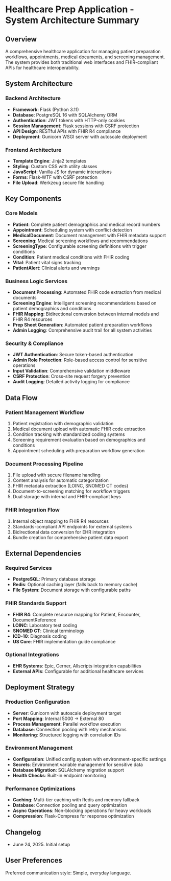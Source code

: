 # Healthcare Prep Application - System Architecture Summary

## Overview

A comprehensive healthcare application for managing patient preparation workflows, appointments, medical documents, and screening management. The system provides both traditional web interfaces and FHIR-compliant APIs for healthcare interoperability.

## System Architecture

### Backend Architecture
- **Framework**: Flask (Python 3.11)
- **Database**: PostgreSQL 16 with SQLAlchemy ORM
- **Authentication**: JWT tokens with HTTP-only cookies
- **Session Management**: Flask sessions with CSRF protection
- **API Design**: RESTful APIs with FHIR R4 compliance
- **Deployment**: Gunicorn WSGI server with autoscale deployment

### Frontend Architecture
- **Template Engine**: Jinja2 templates
- **Styling**: Custom CSS with utility classes
- **JavaScript**: Vanilla JS for dynamic interactions
- **Forms**: Flask-WTF with CSRF protection
- **File Upload**: Werkzeug secure file handling

## Key Components

### Core Models
- **Patient**: Complete patient demographics and medical record numbers
- **Appointment**: Scheduling system with conflict detection
- **MedicalDocument**: Document management with FHIR metadata support
- **Screening**: Medical screening workflows and recommendations
- **ScreeningType**: Configurable screening definitions with trigger conditions
- **Condition**: Patient medical conditions with FHIR coding
- **Vital**: Patient vital signs tracking
- **PatientAlert**: Clinical alerts and warnings

### Business Logic Services
- **Document Processing**: Automated FHIR code extraction from medical documents
- **Screening Engine**: Intelligent screening recommendations based on patient demographics and conditions
- **FHIR Mapping**: Bidirectional conversion between internal models and FHIR R4 resources
- **Prep Sheet Generation**: Automated patient preparation workflows
- **Admin Logging**: Comprehensive audit trail for all system activities

### Security & Compliance
- **JWT Authentication**: Secure token-based authentication
- **Admin Role Protection**: Role-based access control for sensitive operations
- **Input Validation**: Comprehensive validation middleware
- **CSRF Protection**: Cross-site request forgery prevention
- **Audit Logging**: Detailed activity logging for compliance

## Data Flow

### Patient Management Workflow
1. Patient registration with demographic validation
2. Medical document upload with automatic FHIR code extraction
3. Condition tracking with standardized coding systems
4. Screening requirement evaluation based on demographics and conditions
5. Appointment scheduling with preparation workflow generation

### Document Processing Pipeline
1. File upload with secure filename handling
2. Content analysis for automatic categorization
3. FHIR metadata extraction (LOINC, SNOMED CT codes)
4. Document-to-screening matching for workflow triggers
5. Dual storage with internal and FHIR-compliant keys

### FHIR Integration Flow
1. Internal object mapping to FHIR R4 resources
2. Standards-compliant API endpoints for external systems
3. Bidirectional data conversion for EHR integration
4. Bundle creation for comprehensive patient data export

## External Dependencies

### Required Services
- **PostgreSQL**: Primary database storage
- **Redis**: Optional caching layer (falls back to memory cache)
- **File System**: Document storage with configurable paths

### FHIR Standards Support
- **FHIR R4**: Complete resource mapping for Patient, Encounter, DocumentReference
- **LOINC**: Laboratory test coding
- **SNOMED CT**: Clinical terminology
- **ICD-10**: Diagnosis coding
- **US Core**: FHIR implementation guide compliance

### Optional Integrations
- **EHR Systems**: Epic, Cerner, Allscripts integration capabilities
- **External APIs**: Configurable for additional healthcare services

## Deployment Strategy

### Production Configuration
- **Server**: Gunicorn with autoscale deployment target
- **Port Mapping**: Internal 5000 → External 80
- **Process Management**: Parallel workflow execution
- **Database**: Connection pooling with retry mechanisms
- **Monitoring**: Structured logging with correlation IDs

### Environment Management
- **Configuration**: Unified config system with environment-specific settings
- **Secrets**: Environment variable management for sensitive data
- **Database Migration**: SQLAlchemy migration support
- **Health Checks**: Built-in endpoint monitoring

### Performance Optimizations
- **Caching**: Multi-tier caching with Redis and memory fallback
- **Database**: Connection pooling and query optimization
- **Async Operations**: Non-blocking operations for heavy workloads
- **Compression**: Flask-Compress for response optimization

## Changelog
- June 24, 2025. Initial setup

## User Preferences

Preferred communication style: Simple, everyday language.